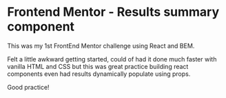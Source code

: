 # Frontend Mentor - Results summary component

This was my 1st FrontEnd Mentor challenge using React and BEM.

Felt a little awkward getting started, could of had it done much faster with vanilla HTML and CSS but this was great practice building react components even had results dynamically populate using props.

Good practice!
